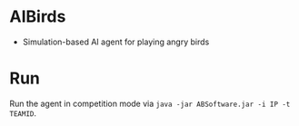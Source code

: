 # AIBirds
* Simulation-based AI agent for playing angry birds

# Run
Run the agent in competition mode via `java -jar ABSoftware.jar -i IP -t TEAMID`.
